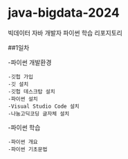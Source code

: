 # java-bigdata-2024
빅데이터 자바 개발자 파이썬 학습 리포지토리

##1일차

-파이썬 개발환경

    -깃헙 가입
    -깃 설치
    -깃헙 데스크탑 설치
    -파이썬 설치
    -Visual Studio Code 설치
    -나눔고딕코딩 글자체 설치

-파이썬 학습

    -파이썬 개요
    -파이썬 기초문법
